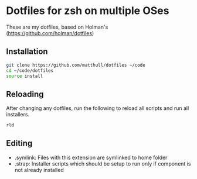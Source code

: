 Dotfiles for zsh on multiple OSes
=================================

These are my dotfiles, based on Holman's (https://github.com/holman/dotfiles)

## Installation

```sh
git clone https://github.com/matthull/dotfiles ~/code
cd ~/code/dotfiles
source install
```

## Reloading
After changing any dotfiles, run the following to reload all scripts and run all installers.

```sh
rld
```

## Editing
- .symlink: Files with this extension are symlinked to home folder
- .strap: Installer scripts which should be setup to run only if component is not already installed
